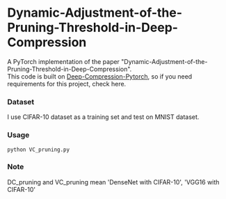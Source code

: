 # Dynamic-Adjustment-of-the-Pruning-Threshold-in-Deep-Compression


A PyTorch implementation of the paper "Dynamic-Adjustment-of-the-Pruning-Threshold-in-Deep-Compression".  
This code is built on [Deep-Compression-Pytorch](https://github.com/mightydeveloper/Deep-Compression-PyTorch.git), so if you need requirements for this project, check here.

### Dataset
I use CIFAR-10 dataset as a training set and test on MNIST dataset.

### Usage
```
python VC_pruning.py
```

### Note
DC_pruning and VC_pruning mean 'DenseNet with CIFAR-10', 'VGG16 with CIFAR-10'

